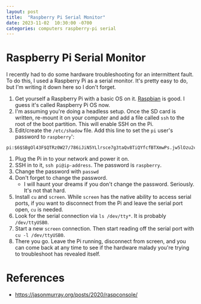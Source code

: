 ```yaml
---
layout: post
title:  "Raspberry Pi Serial Monitor"
date: 2023-11-02  10:30:00 -0700
categories: computers raspberry-pi serial
---
```


# Raspberry Pi Serial Monitor
I recently had to do some hardware troubleshooting for an intermittent fault. To do this, I used a Raspberry Pi as a serial monitor. It's pretty easy to do, but I'm writing it down here so I don't forget.

1. Get yourself a Raspberry Pi with a basic OS on it. [Raspbian](https://www.raspberrypi.com/software/) is good. I guess it's called Raspberry Pi OS now. 
1. I'm assuming you're doing a headless setup. Once the SD card is written, re-mount it on your computer and add a file called `ssh` to the root of the boot partition. This will enable SSH on the Pi.
1. Edit/create the `/etc/shadow` file. Add this line to set the `pi` user's password to `raspberry`':
```
pi:$6$SBgOl43F$QTRz0W27/786iJiN5YLlrsce7g3taQv8TiQYfcfBTXmwPs.jw5lOzu2ciZwHSFTaw16R.UaAr6ZR.ZRO6lWDR1
```
1. Plug the Pi in to your network and power it on.
1. SSH in to it, `ssh pi@ip-address`. The password is `raspberry`.
1. Change the password with `passwd`
1. Don't forget to change the password.
    * I will haunt your dreams if you don't change the password. Seriously. It's not that hard.
1. Install `cu` and `screen`. While `screen` has the native ability to access serial ports, if you want to disconnect from the Pi and leave the serial port open, `cu` is needed.
1. Look for the serial connection via `ls /dev/tty*`. It is probably `/dev/ttyUSB0`.
1. Start a new `screen` connection. Then start reading off the serial port with `cu -l /dev/ttyUSB0`.
1. There you go. Leave the Pi running, disconnect from screen, and you can come back at any time to see if the hardware malady you're trying to troubleshoot has revealed itself.

# References
* https://jasonmurray.org/posts/2020/raspconsole/